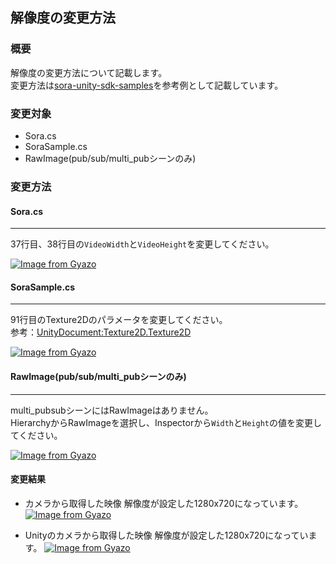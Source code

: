 ## 解像度の変更方法
### 概要
解像度の変更方法について記載します。  
変更方法は[sora-unity-sdk-samples](https://github.com/shiguredo/sora-unity-sdk-samples)を参考例として記載しています。  

### 変更対象
- Sora.cs
- SoraSample.cs
- RawImage(pub/sub/multi_pubシーンのみ)

### 変更方法
#### Sora.cs
---------------------------------------
37行目、38行目の`VideoWidth`と`VideoHeight`を変更してください。  

[![Image from Gyazo](https://i.gyazo.com/f686032aa286bd552a077b9327f4d16c.png)](https://gyazo.com/f686032aa286bd552a077b9327f4d16c)  
#### SoraSample.cs
---------------------------------------
91行目のTexture2Dのパラメータを変更してください。  
参考：[UnityDocument:Texture2D.Texture2D](https://docs.unity3d.com/jp/460/ScriptReference/Texture2D-ctor.html)  

[![Image from Gyazo](https://i.gyazo.com/47ae4e50834e793a7d5e84d0a68788a2.png)](https://gyazo.com/47ae4e50834e793a7d5e84d0a68788a2)  
#### RawImage(pub/sub/multi_pubシーンのみ)
---------------------------------------
multi_pubsubシーンにはRawImageはありません。   
HierarchyからRawImageを選択し、Inspectorから`Width`と`Height`の値を変更してください。  

[![Image from Gyazo](https://i.gyazo.com/9ba94ab0b13edc2d4d4bf0d529e3ed14.png)](https://gyazo.com/9ba94ab0b13edc2d4d4bf0d529e3ed14)

#### 変更結果
- カメラから取得した映像
解像度が設定した1280x720になっています。
[![Image from Gyazo](https://i.gyazo.com/3e7b05d4a2467dcd211b95660a764910.png)](https://gyazo.com/3e7b05d4a2467dcd211b95660a764910)

- Unityのカメラから取得した映像
解像度が設定した1280x720になっています。
[![Image from Gyazo](https://i.gyazo.com/887c45d03a04d3758c3b90a836ea728c.png)](https://gyazo.com/887c45d03a04d3758c3b90a836ea728c)
